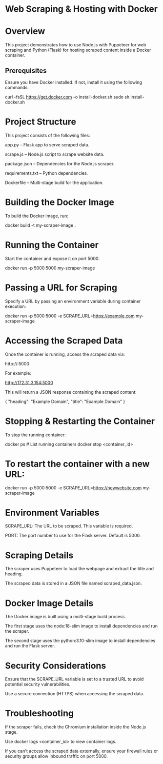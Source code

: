 # Web Scraping & Hosting with Docker

# Overview

This project demonstrates how to use Node.js with Puppeteer for web scraping and Python (Flask) for hosting scraped content inside a Docker container.

## Prerequisites

Ensure you have Docker installed. If not, install it using the following commands:

curl -fsSL https://get.docker.com -o install-docker.sh
sudo sh install-docker.sh

# Project Structure

This project consists of the following files:

app.py – Flask app to serve scraped data.

scrape.js – Node.js script to scrape website data.

package.json – Dependencies for the Node.js scraper.

requirements.txt – Python dependencies.

Dockerfile – Multi-stage build for the application.

# Building the Docker Image

To build the Docker image, run:

docker build -t my-scraper-image .

# Running the Container

Start the container and expose it on port 5000:

docker run -p 5000:5000 my-scraper-image

# Passing a URL for Scraping

Specify a URL by passing an environment variable during container execution:

docker run -p 5000:5000 -e SCRAPE_URL=https://example.com my-scraper-image

# Accessing the Scraped Data

Once the container is running, access the scraped data via:

http://<your-server-ip>:5000

For example:

http://172.31.3.154:5000

This will return a JSON response containing the scraped content:

{
  "heading": "Example Domain",
  "title": "Example Domain"
}

# Stopping & Restarting the Container

To stop the running container:

docker ps # List running containers
docker stop <container_id>

# To restart the container with a new URL:

docker run -p 5000:5000 -e SCRAPE_URL=https://newwebsite.com my-scraper-image

# Environment Variables

SCRAPE_URL: The URL to be scraped. This variable is required.

PORT: The port number to use for the Flask server. Default is 5000.

# Scraping Details

The scraper uses Puppeteer to load the webpage and extract the title and heading.

The scraped data is stored in a JSON file named scraped_data.json.

# Docker Image Details

The Docker image is built using a multi-stage build process.

The first stage uses the node:18-slim image to install dependencies and run the scraper.

The second stage uses the python:3.10-slim image to install dependencies and run the Flask server.

# Security Considerations

Ensure that the SCRAPE_URL variable is set to a trusted URL to avoid potential security vulnerabilities.

Use a secure connection (HTTPS) when accessing the scraped data.

# Troubleshooting

If the scraper fails, check the Chromium installation inside the Node.js stage.

Use docker logs <container_id> to view container logs.

If you can't access the scraped data externally, ensure your firewall rules or security groups allow inbound traffic on port 5000.


